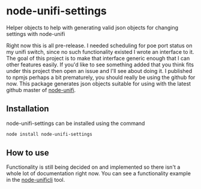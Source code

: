 # node-unifi-settings
Helper objects to help with generating valid json objects for changing settings with node-unifi

Right now this is all pre-release. I needed scheduling for poe port status on my unifi switch, since no such functionality existed I
wrote an interface to it. The goal of this project is to make that interface generic enough that I can other features easily.
If you'd like to see something added that you think fits under this project then open an issue and I'll see about doing it.
I published to npmjs perhaps a bit prematurely, you should really be using the github for now.
This package generates json objects suitable for using with the latest github master of [node-unifi](https://www.npmjs.com/package/node-unifi).

## Installation
node-unifi-settings can be installed using the command

```sh
node install node-unifi-settings
```

## How to use
Functionality is still being decided on and implemented so there isn't a whole lot of documentation right now.
You can see a functionality example in the [node-unificli](https://github.com/jacobalberty/node-unificli/blob/master) tool.
